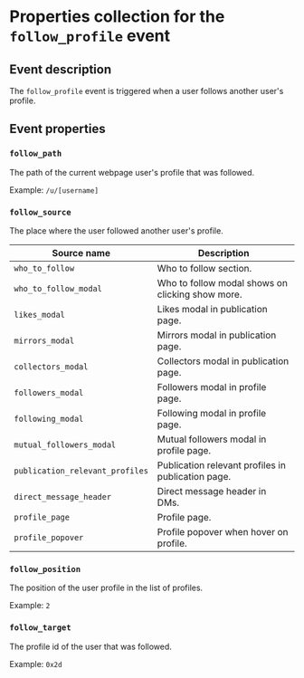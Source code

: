# Properties collection for the `follow_profile` event

## Event description

The `follow_profile` event is triggered when a user follows another user's profile.

## Event properties

### `follow_path`

The path of the current webpage user's profile that was followed.

Example: `/u/[username]`

### `follow_source`

The place where the user followed another user's profile.

| **Source name**                 | **Description**                                    |
| ------------------------------- | -------------------------------------------------- |
| `who_to_follow`                 | Who to follow section.                             |
| `who_to_follow_modal`           | Who to follow modal shows on clicking show more.   |
| `likes_modal`                   | Likes modal in publication page.                   |
| `mirrors_modal`                 | Mirrors modal in publication page.                 |
| `collectors_modal`              | Collectors modal in publication page.              |
| `followers_modal`               | Followers modal in profile page.                   |
| `following_modal`               | Following modal in profile page.                   |
| `mutual_followers_modal`        | Mutual followers modal in profile page.            |
| `publication_relevant_profiles` | Publication relevant profiles in publication page. |
| `direct_message_header`         | Direct message header in DMs.                      |
| `profile_page`                  | Profile page.                                      |
| `profile_popover`               | Profile popover when hover on profile.             |

### `follow_position`

The position of the user profile in the list of profiles.

Example: `2`

### `follow_target`

The profile id of the user that was followed.

Example: `0x2d`
